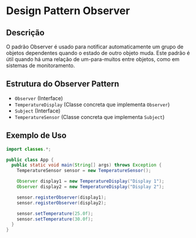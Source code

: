 # Design Pattern Observer

## Descrição

O padrão Observer é usado para notificar automaticamente um grupo de objetos dependentes quando o estado de outro objeto muda. Este padrão é útil quando há uma relação de um-para-muitos entre objetos, como em sistemas de monitoramento.

## Estrutura do Observer Pattern

- `Observer` (Interface)
- `TemperatureDisplay` (Classe concreta que implementa `Observer`)
- `Subject` (Interface)
- `TemperatureSensor` (Classe concreta que implementa `Subject`)

## Exemplo de Uso

```java
import classes.*;

public class App {
  public static void main(String[] args) throws Exception {
    TemperatureSensor sensor = new TemperatureSensor();

    Observer display1 = new TemperatureDisplay("Display 1");
    Observer display2 = new TemperatureDisplay("Display 2");

    sensor.registerObserver(display1);
    sensor.registerObserver(display2);

    sensor.setTemperature(25.0f);
    sensor.setTemperature(30.0f);
  }
}